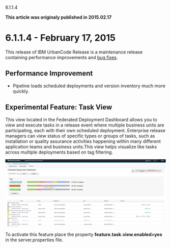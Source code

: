 





6.1.1.4

**This article was originaly published in 2015.02.17**


6.1.1.4 - February 17, 2015
===========================




This release of IBM UrbanCode Release is a maintenance release containing performance improvements and [bug fixes](./release-notes/).

Performance Improvement
-----------------------


* Pipeline loads scheduled deployments and version inventory much more quickly.




Experimental Feature: Task View
-------------------------------


 This view located in the Federated Deployment Dashboard allows you to view and execute tasks in a release event where multiple business units are participating, each with their own scheduled deployment. Enterprise release managers can view status of specific types or groups of tasks, such as installation or quality assurance activities happening within many different application teams and business units.This view helps visualize like tasks across multiple deployments based on tag filtering.  



[![TaskTagView](tasktagview.png)](tasktagview.png)


To activate this feature place the property **feature.task.view.enabled=yes** in the server.properties file.







